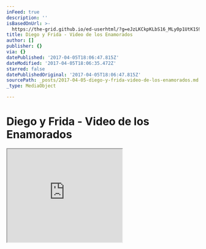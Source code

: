 ```yaml
---
inFeed: true
description: ''
isBasedOnUrl: >-
  https://the-grid.github.io/ed-userhtml/?g=eJzLKCkpKLbS16_MLy0p1UtK1S919ovKr7J0NTLJBwCVWwnS
title: Diego y Frida - Video de los Enamorados
author: []
publisher: {}
via: {}
datePublished: '2017-04-05T18:06:47.815Z'
dateModified: '2017-04-05T18:06:35.472Z'
starred: false
datePublishedOriginal: '2017-04-05T18:06:47.815Z'
sourcePath: _posts/2017-04-05-diego-y-frida-video-de-los-enamorados.md
_type: MediaObject

---
```

# Diego y Frida - Video de los Enamorados

<iframe src="https://the-grid.github.io/ed-userhtml/?g=eJzLKCkpKLbS16_MLy0p1UtK1S919ovKr7J0NTLJBwCVWwnS" height="244" style=""></iframe>